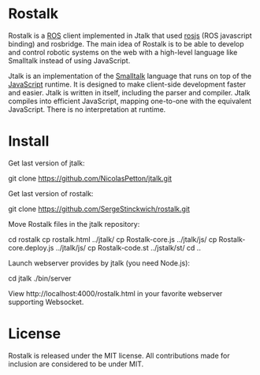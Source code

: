 Rostalk
=======

Rostalk is a <a href="http://www.ros.org/">ROS</a> client implemented in Jtalk that used <a href="http://www.ros.org/wiki/rosbridge/Tutorials/Using%20Javascript%20to%20control%20ROS%20via%20rosjs">rosjs</a> (ROS javascript binding) and rosbridge. The main idea of Rostalk is to be able to develop and control robotic systems on the web with a high-level language like Smalltalk instead of using JavaScript.

Jtalk is an implementation of the <a href="http://en.wikipedia.org/wiki/Smalltalk">Smalltalk</a> language that runs on top of the <a href="http://en.wikipedia.org/wiki/Javascript">JavaScript</a> runtime. It is designed to make client-side development faster and easier. Jtalk is written in itself, including the parser and compiler. Jtalk compiles into efficient JavaScript, mapping one-to-one with the equivalent JavaScript. There is no interpretation at runtime.

Install
=======

Get last version of jtalk:

git clone https://github.com/NicolasPetton/jtalk.git


Get last version of rostalk:

git clone https://github.com/SergeStinckwich/rostalk.git

Move Rostalk files in the jtalk repository:

cd rostalk
cp rostalk.html ../jtalk/
cp Rostalk-core.js ../jtalk/js/
cp Rostalk-core.deploy.js ../jtalk/js/
cp Rostalk-code.st ../jstalk/st/
cd ..

Launch webserver provides by jtalk (you need Node.js):

cd jtalk
./bin/server

View http://localhost:4000/rostalk.html in your favorite webserver supporting Websocket.


License
=======

Rostalk is released under the MIT license. All contributions made for inclusion are considered to be under MIT.

